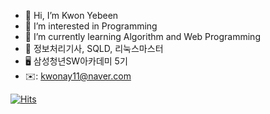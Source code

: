 - 👋 Hi, I’m Kwon Yebeen
- 👀 I’m interested in Programming
- 🌱 I’m currently learning Algorithm and Web Programming
- 📜 정보처리기사, SQLD, 리눅스마스터
- 🖥️ 삼성청년SW아카데미 5기
- ✉️: kwonay11@naver.com

[![Hits](https://hits.seeyoufarm.com/api/count/incr/badge.svg?url=https%3A%2F%2Fgithub.com%2Fkwonay11&count_bg=%23F8C071&title_bg=%23FF8888&icon=&icon_color=%23360D0D&title=hits&edge_flat=false)](https://hits.seeyoufarm.com)

<!---
kwonay11/kwonay11 is a ✨ special ✨ repository because its `README.md` (this file) appears on your GitHub profile.
You can click the Preview link to take a look at your changes.
--->
